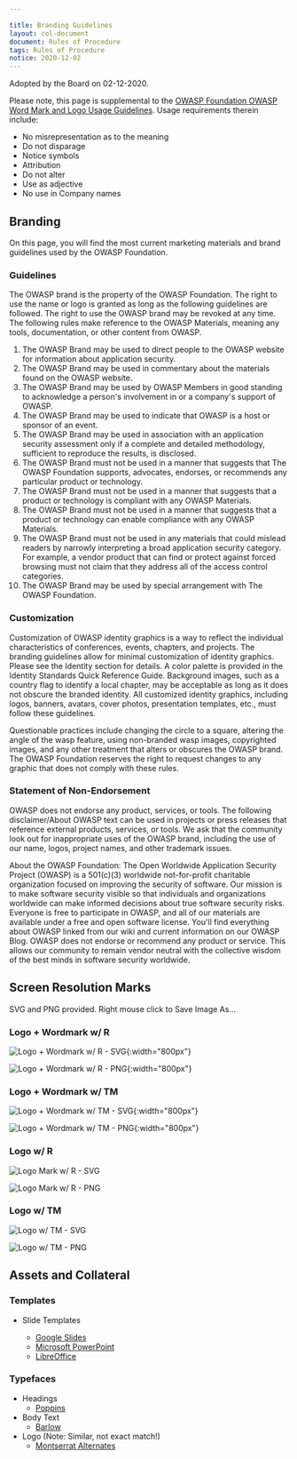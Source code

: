 ```yaml
---

title: Branding Guidelines
layout: col-document
document: Rules of Procedure
tags: Rules of Procedure
notice: 2020-12-02
---
```


Adopted by the Board on 02-12-2020.

Please note, this page is supplemental to the [OWASP Foundation OWASP Word Mark and Logo Usage Guidelines](/www-policy/operational/mark-usage-guidelines). Usage requirements therein include:

- No misrepresentation as to the meaning
- Do not disparage
- Notice symbols
- Attribution
- Do not alter
- Use as adjective
- No use in Company names

## Branding

On this page, you will find the most current marketing materials and brand guidelines used by the OWASP Foundation.

### Guidelines

The OWASP brand is the property of the OWASP Foundation. The right to use the name or logo is granted as long as the following guidelines are followed. The right to use the OWASP brand may be revoked at any time. The following rules make reference to the OWASP Materials, meaning any tools, documentation, or other content from OWASP.

1. The OWASP Brand may be used to direct people to the OWASP website for information about application security.
2. The OWASP Brand may be used in commentary about the materials found on the OWASP website.
3. The OWASP Brand may be used by OWASP Members in good standing to acknowledge a person's involvement in or a company's support of OWASP.
4. The OWASP Brand may be used to indicate that OWASP is a host or sponsor of an event.
5. The OWASP Brand may be used in association with an application security assessment only if a complete and detailed methodology, sufficient to reproduce the results, is disclosed.
6. The OWASP Brand must not be used in a manner that suggests that The OWASP Foundation supports, advocates, endorses, or recommends any particular product or technology.
7. The OWASP Brand must not be used in a manner that suggests that a product or technology is compliant with any OWASP Materials.
8. The OWASP Brand must not be used in a manner that suggests that a product or technology can enable compliance with any OWASP Materials.
9. The OWASP Brand must not be used in any materials that could mislead readers by narrowly interpreting a broad application security category. For example, a vendor product that can find or protect against forced browsing must not claim that they address all of the access control categories.
10. The OWASP Brand may be used by special arrangement with The OWASP Foundation.

### Customization

Customization of OWASP identity graphics is a way to reflect the individual characteristics of conferences, events, chapters, and projects. The branding guidelines allow for minimal customization of identity graphics. Please see the Identity section for details. A color palette is provided in the Identity Standards Quick Reference Guide. Background images, such as a country flag to identify a local chapter, may be acceptable as long as it does not obscure the branded identity. All customized identity graphics, including logos, banners, avatars, cover photos, presentation templates, etc., must follow these guidelines.

Questionable practices include changing the circle to a square, altering the angle of the wasp feature, using non-branded wasp images, copyrighted images, and any other treatment that alters or obscures the OWASP brand. The OWASP Foundation reserves the right to request changes to any graphic that does not comply with these rules.

### Statement of Non-Endorsement

OWASP does not endorse any product, services, or tools. The following disclaimer/About OWASP text can be used in projects or press releases that reference external products, services, or tools. We ask that the community look out for inappropriate uses of the OWASP brand, including the use of our name, logos, project names, and other trademark issues.

About the OWASP Foundation: The Open Worldwide Application Security Project (OWASP) is a 501(c)(3) worldwide not-for-profit charitable organization focused on improving the security of software. Our mission is to make software security visible so that individuals and organizations worldwide can make informed decisions about true software security risks. Everyone is free to participate in OWASP, and all of our materials are available under a free and open software license. You'll find everything about OWASP linked from our wiki and current information on our OWASP Blog. OWASP does not endorse or recommend any product or service. This allows our community to remain vendor neutral with the collective wisdom of the best minds in software security worldwide.

## Screen Resolution Marks

SVG and PNG provided. Right mouse click to Save Image As...

### Logo + Wordmark w/ R

![Logo + Wordmark w/ R - SVG](/assets/images/OWASP_Logo_Black_R.svg){:width="800px"}

![Logo + Wordmark w/ R - PNG](/assets/images/OWASP_Logo_Black_R.png){:width="800px"}

### Logo + Wordmark w/ TM

![Logo + Wordmark w/ TM - SVG](/assets/images/OWASP_Logo_Black_TM.svg){:width="800px"}

![Logo + Wordmark w/ TM - PNG](/assets/images/OWASP_Logo_Black_TM.png){:width="800px"}

### Logo w/ R

![Logo Mark w/ R - SVG](/assets/images/OWASP_Icon_Black_R.svg)

![Logo Mark w/ R - PNG](/assets/images/OWASP_Icon_Black_R.png)

### Logo w/ TM

![Logo w/ TM - SVG](/assets/images/OWASP_Icon_Black_TM.svg)

![Logo w/ TM - PNG](/assets/images/OWASP_Icon_Black_TM.png)

## Assets and Collateral

### Templates

- Slide Templates

  - [Google Slides](https://docs.google.com/presentation/d/1Z3Sq6yWLojXPZBirQm7Sdlckz37oXpcezQXeDoyxbPk/edit?usp=sharing)
  - [Microsoft PowerPoint](/www-policy/assets/files/OWASP%20Slide%20Template.potx)
  - [LibreOffice](/www-policy/assets/files/OWASP%20Slide%20Template.otp)

### Typefaces

- Headings
  - [Poppins](https://fonts.google.com/specimen/Poppins?query=poppins)
- Body Text
  - [Barlow](https://fonts.google.com/specimen/Barlow?query=barlow)
- Logo (Note: Similar, not exact match!)
  - [Montserrat Alternates](https://fonts.google.com/specimen/Montserrat+Alternates)
